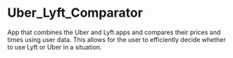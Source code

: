 # Uber_Lyft_Comparator
App that combines the Uber and Lyft apps and compares their prices and times using user data. This allows for the user to efficiently decide whether to use Lyft or Uber in a situation.
